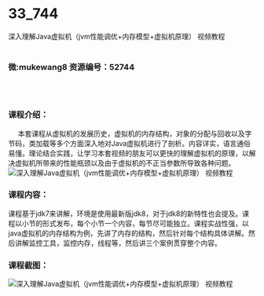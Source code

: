 # 33_744
深入理解Java虚拟机（jvm性能调优+内存模型+虚拟机原理） 视频教程
<br/></br>
<h3>微:mukewang8 资源编号：52744</h3>
<br/></br>
<h3>课程介绍：</h3>
<div class="info-desc">
<div class="js-video-btn video-btn">&nbsp;&nbsp;&nbsp;&nbsp; 本套课程从<a title="查看与 虚拟机 相关的文章" target="_blank">虚拟机</a>的发展历史，<a title="查看与 虚拟机 相关的文章" target="_blank">虚拟机</a>的内存结构，对象的分配与回收以及字节码，类加载等多个方面深入地对<a title="查看与 Java 相关的文章" target="_blank">Java</a>虚拟机进行了剖析。内容详实，语言通俗易懂。理论结合实践，让学习本套视频的朋友可以更快的理解虚拟机的原理，以解决虚拟机所带来的性能瓶颈以及由于虚拟机的不正当参数所导致各种问题。</div>
<div><img src="https://www.ko996.com/wp-content/uploads/img/2018/03/2-48-300x215.png" alt="深入理解Java虚拟机（jvm性能调优+内存模型+虚拟机原理） 视频教程"></div>
<h3>课程内容：</h3>
</div>
<div class="section5">
<div class="wrap">
<p>课程基于jdk7来讲解，环境是使用最新版jdk8，对于jdk8的新特性也会提及。课程以小节的形式发布，每个小节一个内容，每节尽可能独立。课程实战性强，以java虚拟机的内存结构为例，先讲了内存的结构，然后针对每个结构具体讲解。然后讲解监控工具，监控内存，线程等，然后讲三个案例贯穿整个内容。</p>
</div>
</div>
<h3>课程截图：</h3>
<p><img src="https://www.ko996.com/wp-content/uploads/img/2018/03/3-48-300x190.png" alt="深入理解Java虚拟机（jvm性能调优+内存模型+虚拟机原理） 视频教程"></p>
